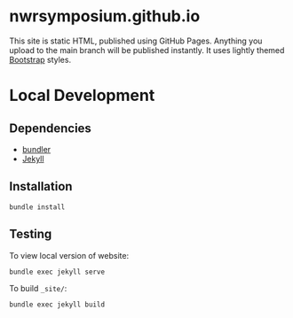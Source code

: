 # nwrsymposium.github.io

This site is static HTML, published using GitHub Pages. Anything you upload to the main branch will be published instantly. It uses lightly themed [Bootstrap](https://getbootstrap.com/docs/5.3/getting-started/introduction/) styles.

# Local Development
## Dependencies 
- [bundler](https://bundler.io/)
- [Jekyll](https://jekyllrb.com/)
## Installation
```
bundle install
```
## Testing
To view local version of website:
```
bundle exec jekyll serve
```
To build `_site/`:
```
bundle exec jekyll build
```





